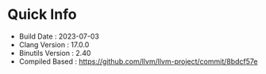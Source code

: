 # Quick Info
* Build Date : 2023-07-03
* Clang Version : 17.0.0
* Binutils Version : 2.40
* Compiled Based : https://github.com/llvm/llvm-project/commit/8bdcf57e
